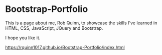 # Bootstrap-Portfolio

This is a page about me, Rob Quinn, to showcase the skills I've learned in HTML, CSS, JavaScript, JQuery and Bootstrap.

I hope you like it.

https://rquinn1017.github.io/Bootstrap-Portfolio/index.html